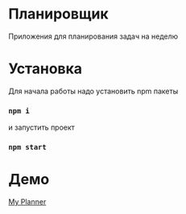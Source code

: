 # Планировщик

Приложения для планирования задач на неделю

# Установка

Для начала работы надо установить npm пакеты

### `npm i`

и запустить проект

### `npm start`

# Демо

[My Planner](https://aidagumerova.github.io/)
